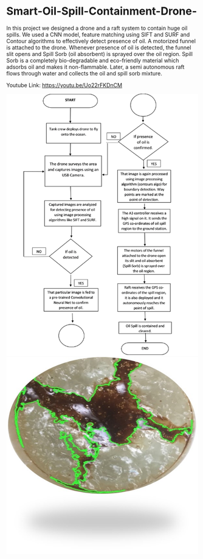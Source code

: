 # Smart-Oil-Spill-Containment-Drone-
In this project we designed a drone and a raft system to contain huge oil spills. We used a CNN model, feature matching using SIFT and SURF and Contour algorithms to effectively detect presence of oil. A motorized funnel is attached to the drone. Whenever presence of oil is detected, the funnel slit opens and Spill Sorb (oil absorbent) is sprayed over the oil region. Spill Sorb is a completely bio-degradable and eco-friendly material which adsorbs oil and makes it non-flammable. Later, a semi autonomous raft flows through water and collects the oil and spill sorb mixture. 

Youtube Link: https://youtu.be/Uo22rFKDnCM

![Flow](https://github.com/PatilVrush/Smart-Oil-Spill-Containment-Drone-/blob/master/flow.png)
![Result](https://github.com/PatilVrush/Smart-Oil-Spill-Containment-Drone-/blob/master/Picture1.jpg)


